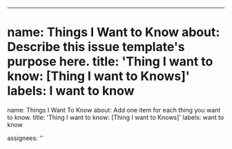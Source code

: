 ---
name: Things I Want to Know
about: Describe this issue template's purpose here.
title: 'Thing I want to know: <file in title> [Thing I want to Knows]'
labels: I want to know
=======
name: Things I Want To Know
about: Add one item for each thing you want to know.
title: 'Thing I want to know: <file in title> [Thing I want to Knows]'
labels: want to know

assignees: ''
